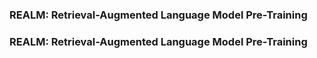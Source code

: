 ### REALM: Retrieval-Augmented Language Model Pre-Training
### REALM: Retrieval-Augmented Language Model Pre-Training
